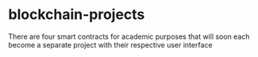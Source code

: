 # blockchain-projects
There are four smart contracts for academic purposes that will soon each become a separate project with their respective user interface
